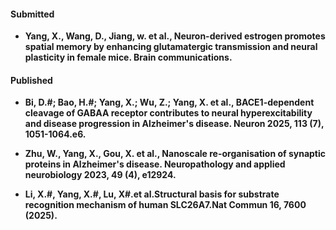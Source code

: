 #### Submitted

- <strong>Yang, X.<strong>, Wang, D., Jiang, w. et al., Neuron-derived estrogen promotes spatial memory by enhancing glutamatergic transmission and neural plasticity in female mice. Brain communications.

#### Published

- Bi, D.#;  Bao, H.#;  Yang, X.;  Wu, Z.;  Yang, X. et al., BACE1-dependent cleavage of GABAA receptor contributes to neural hyperexcitability and disease progression in Alzheimer's disease. Neuron 2025, 113 (7), 1051-1064.e6.

- Zhu, W., Yang, X., Gou, X. et al., Nanoscale re-organisation of synaptic proteins in Alzheimer's disease. Neuropathology and applied neurobiology 2023, 49 (4), e12924.

- Li, X.#, Yang, X.#, Lu, X#.et al.Structural basis for substrate recognition mechanism of human SLC26A7.Nat Commun 16, 7600 (2025). 


